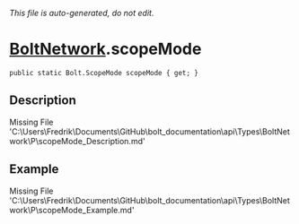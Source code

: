 *This file is auto-generated, do not edit.*

# [BoltNetwork](Types/BoltNetwork.md).scopeMode
`public static Bolt.ScopeMode scopeMode { get; }`
## Description
Missing File 'C:\Users\Fredrik\Documents\GitHub\bolt_documentation\api\Types\BoltNetwork\P\scopeMode_Description.md'
## Example
Missing File 'C:\Users\Fredrik\Documents\GitHub\bolt_documentation\api\Types\BoltNetwork\P\scopeMode_Example.md'

